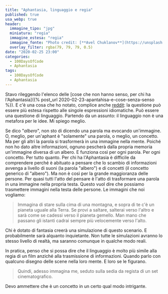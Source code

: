 ```yaml
---
title: "Aphantasia, linguaggio e regia"
published: true
usa_webp: true
header:
  immagine_tipo: "jpg"
  miniatura: "regia"
  immagine_estesa: "regia"
  immagine_fonte: "Photo credit: [**Avel Chuklanov**](https://unsplash.com/@chuklanov)"
  overlay_filter: rgba(79, 79, 79, 0.5)
date: "2020-02-25 23:00"
categories:
  - 100DaysOfCode
  - Aphantasia
tags:
  - 100DaysOfCode
  - Aphantasia
---
```


Stavo rileggendo  l'elenco delle [cose che non hanno senso, per chi ha l'Aphantasia]({% post_url 2020-02-23-apantahisa-e-cose-senza-senso %}). E c'è una cosa che ho notato, complice anche [reddit](https://www.reddit.com/r/Aphantasia/): la questione può essere più estesa rispetto alle singole espressioni idiomatiche. Può essere una questione di linguaggio. Partendo da un assunto: il linguaggio non è una metafora per le idee. Mi spiego meglio.

Se dico "_albero_", non sto di dicendo una parola ma evocando un'immagine. O, meglio, per un'aphant è "solamente" una parola, o meglio, un concetto. Ma per gli altri la parola si trasformerà in una immagine nella mente. Poiché non ho dato altre informazioni, ognuno pescherà dalla propria memoria un'immagine diversa di un albero. E funziona così per ogni parola. Per ogni concetto. Per tutto quanto. Per chi ha l'Aphantasia è difficile da comprendere perché è abituato a pensare che lo scambio di informazioni avvenga a livello di suoni (la parola "albero") e di concetti (il concetto generico di "albero"). Ma non è così per la grande maggioranza delle persone. Per quasi tutti l'atto del pensare è l'atto di trasformare una parola in una immagine nella propria testa. Questo vuol dire che possiamo trasmettere immagini nella testa delle persone. Le immagini che noi vogliamo:

> Immagina di stare sulla cima di una montagna, e sopra di te c'è un pianeta uguale alla Terra. Se provi a saltare, salterai verso l'altro e sarà come se cadessi verso il pianeta gemello. Man mano che passano gli istanti cadrai sempre più velocemente verso l'alto.

Chi è dotato di fantasia creerà una simulazione di questo scenario. E probabilmente sarà alquanto inquietante. Non tutte le simulazioni avranno lo stesso livello di realtà, ma saranno comunque in qualche modo reali.

In pratica, penso che si possa dire che il linguaggio è molto più simile alla regia di un film anziché alla trasmissione di informazioni. Quando parlo con qualcuno disegno delle scene nella loro mente. E loro se le figurano.

> Quindi, adesso immagina me, seduto sulla sedia da regista di un set cinematografico.

Devo ammettere che è un concetto in un certo qual modo intrigante.

